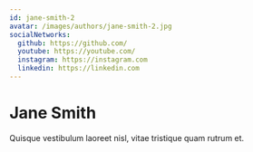 ```yaml
---
id: jane-smith-2
avatar: /images/authors/jane-smith-2.jpg
socialNetworks:
  github: https://github.com/
  youtube: https://youtube.com/
  instagram: https://instagram.com
  linkedin: https://linkedin.com
---
```


# Jane Smith

Quisque vestibulum laoreet nisl, vitae tristique quam rutrum et.
